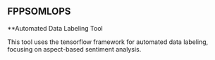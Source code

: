## FPPSOMLOPS

**Automated Data Labeling Tool

This tool uses the tensorflow framework for automated data labeling, focusing on aspect-based sentiment analysis.
